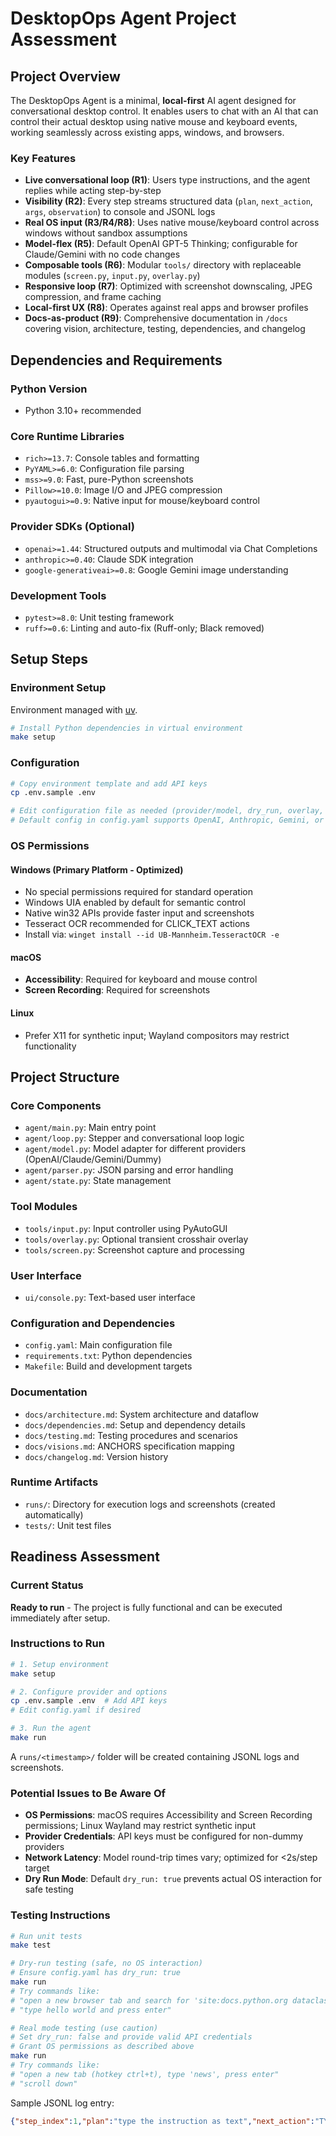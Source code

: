 # DesktopOps Agent Project Assessment

## Project Overview

The DesktopOps Agent is a minimal, **local-first** AI agent designed for conversational desktop control. It enables users to chat with an AI that can control their actual desktop using native mouse and keyboard events, working seamlessly across existing apps, windows, and browsers.

### Key Features
- **Live conversational loop (R1)**: Users type instructions, and the agent replies while acting step-by-step
- **Visibility (R2)**: Every step streams structured data (`plan`, `next_action`, `args`, `observation`) to console and JSONL logs
- **Real OS input (R3/R4/R8)**: Uses native mouse/keyboard control across windows without sandbox assumptions
- **Model-flex (R5)**: Default OpenAI GPT-5 Thinking; configurable for Claude/Gemini with no code changes
- **Composable tools (R6)**: Modular `tools/` directory with replaceable modules (`screen.py`, `input.py`, `overlay.py`)
- **Responsive loop (R7)**: Optimized with screenshot downscaling, JPEG compression, and frame caching
- **Local-first UX (R8)**: Operates against real apps and browser profiles
- **Docs-as-product (R9)**: Comprehensive documentation in `/docs` covering vision, architecture, testing, dependencies, and changelog

## Dependencies and Requirements

### Python Version
- Python 3.10+ recommended

### Core Runtime Libraries
- `rich>=13.7`: Console tables and formatting
- `PyYAML>=6.0`: Configuration file parsing
- `mss>=9.0`: Fast, pure-Python screenshots
- `Pillow>=10.0`: Image I/O and JPEG compression
- `pyautogui>=0.9`: Native input for mouse/keyboard control

### Provider SDKs (Optional)
- `openai>=1.44`: Structured outputs and multimodal via Chat Completions
- `anthropic>=0.40`: Claude SDK integration
- `google-generativeai>=0.8`: Google Gemini image understanding

### Development Tools
- `pytest>=8.0`: Unit testing framework
- `ruff>=0.6`: Linting and auto-fix (Ruff-only; Black removed)

## Setup Steps

### Environment Setup
Environment managed with [uv](https://github.com/astral-sh/uv).
```bash
# Install Python dependencies in virtual environment
make setup
```

### Configuration
```bash
# Copy environment template and add API keys
cp .env.sample .env

# Edit configuration file as needed (provider/model, dry_run, overlay, hotkeys)
# Default config in config.yaml supports OpenAI, Anthropic, Gemini, or dummy provider
```

### OS Permissions
#### Windows (Primary Platform - Optimized)
- No special permissions required for standard operation
- Windows UIA enabled by default for semantic control
- Native win32 APIs provide faster input and screenshots
- Tesseract OCR recommended for CLICK_TEXT actions
- Install via: `winget install --id UB-Mannheim.TesseractOCR -e`

#### macOS
- **Accessibility**: Required for keyboard and mouse control
- **Screen Recording**: Required for screenshots

#### Linux
- Prefer X11 for synthetic input; Wayland compositors may restrict functionality

## Project Structure

### Core Components
- `agent/main.py`: Main entry point
- `agent/loop.py`: Stepper and conversational loop logic
- `agent/model.py`: Model adapter for different providers (OpenAI/Claude/Gemini/Dummy)
- `agent/parser.py`: JSON parsing and error handling
- `agent/state.py`: State management

### Tool Modules
- `tools/input.py`: Input controller using PyAutoGUI
- `tools/overlay.py`: Optional transient crosshair overlay
- `tools/screen.py`: Screenshot capture and processing

### User Interface
- `ui/console.py`: Text-based user interface

### Configuration and Dependencies
- `config.yaml`: Main configuration file
- `requirements.txt`: Python dependencies
- `Makefile`: Build and development targets

### Documentation
- `docs/architecture.md`: System architecture and dataflow
- `docs/dependencies.md`: Setup and dependency details
- `docs/testing.md`: Testing procedures and scenarios
- `docs/visions.md`: ANCHORS specification mapping
- `docs/changelog.md`: Version history

### Runtime Artifacts
- `runs/`: Directory for execution logs and screenshots (created automatically)
- `tests/`: Unit test files

## Readiness Assessment

### Current Status
**Ready to run** - The project is fully functional and can be executed immediately after setup.

### Instructions to Run
```bash
# 1. Setup environment
make setup

# 2. Configure provider and options
cp .env.sample .env  # Add API keys
# Edit config.yaml if desired

# 3. Run the agent
make run
```

A `runs/<timestamp>/` folder will be created containing JSONL logs and screenshots.

### Potential Issues to Be Aware Of
- **OS Permissions**: macOS requires Accessibility and Screen Recording permissions; Linux Wayland may restrict synthetic input
- **Provider Credentials**: API keys must be configured for non-dummy providers
- **Network Latency**: Model round-trip times vary; optimized for <2s/step target
- **Dry Run Mode**: Default `dry_run: true` prevents actual OS interaction for safe testing

### Testing Instructions
```bash
# Run unit tests
make test

# Dry-run testing (safe, no OS interaction)
# Ensure config.yaml has dry_run: true
make run
# Try commands like:
# "open a new browser tab and search for 'site:docs.python.org dataclass'"
# "type hello world and press enter"

# Real mode testing (use caution)
# Set dry_run: false and provide valid API credentials
# Grant OS permissions as described above
make run
# Try commands like:
# "open a new tab (hotkey ctrl+t), type 'news', press enter"
# "scroll down"
```

Sample JSONL log entry:
```json
{"step_index":1,"plan":"type the instruction as text","next_action":"TYPE","args":{"text":"type hello world"},"say":"Focusing text field and typing your instruction.","observation":"(dry-run) type 'type hello world'","screenshot_path":"runs/20250101T120000/step_0001_20250101T120000.png"}